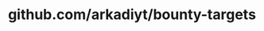 ---
layout: post
title: github.com/arkadiyt/bounty-targets
categories: link
tags: [انگلیسی, برنامه‌نویسی]
---